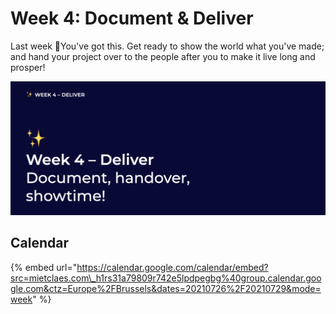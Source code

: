 # Week 4: Document & Deliver

Last week 🙈You've got this. Get ready to show the world what you've made; and hand your project over to the people after you to make it live long and prosper!

![Document - Deliver - Showtime](../../.gitbook/assets/screenshot-2021-07-12-at-06.58.11.png)

## Calendar

{% embed url="https://calendar.google.com/calendar/embed?src=mietclaes.com\_h1rs31a79809r742e5lpdpegbg%40group.calendar.google.com&ctz=Europe%2FBrussels&dates=20210726%2F20210729&mode=week" %}

